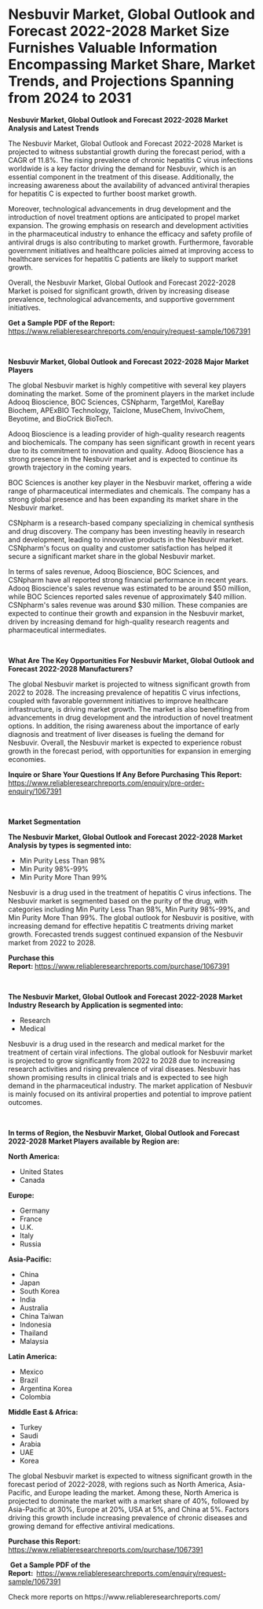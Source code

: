 <p><h1>Nesbuvir Market, Global Outlook and Forecast 2022-2028 Market Size Furnishes Valuable Information Encompassing Market Share, Market Trends, and Projections Spanning from 2024 to 2031</h1></p><p><strong>Nesbuvir Market, Global Outlook and Forecast 2022-2028 Market Analysis and Latest Trends</strong></p>
<p><p>The Nesbuvir Market, Global Outlook and Forecast 2022-2028 Market is projected to witness substantial growth during the forecast period, with a CAGR of 11.8%. The rising prevalence of chronic hepatitis C virus infections worldwide is a key factor driving the demand for Nesbuvir, which is an essential component in the treatment of this disease. Additionally, the increasing awareness about the availability of advanced antiviral therapies for hepatitis C is expected to further boost market growth.</p><p>Moreover, technological advancements in drug development and the introduction of novel treatment options are anticipated to propel market expansion. The growing emphasis on research and development activities in the pharmaceutical industry to enhance the efficacy and safety profile of antiviral drugs is also contributing to market growth. Furthermore, favorable government initiatives and healthcare policies aimed at improving access to healthcare services for hepatitis C patients are likely to support market growth.</p><p>Overall, the Nesbuvir Market, Global Outlook and Forecast 2022-2028 Market is poised for significant growth, driven by increasing disease prevalence, technological advancements, and supportive government initiatives.</p></p>
<p><strong>Get a Sample PDF of the Report:&nbsp;</strong> <a href="https://www.reliableresearchreports.com/enquiry/request-sample/1067391">https://www.reliableresearchreports.com/enquiry/request-sample/1067391</a></p>
<p>&nbsp;</p>
<p><strong>Nesbuvir Market, Global Outlook and Forecast 2022-2028 Major Market Players</strong></p>
<p><p>The global Nesbuvir market is highly competitive with several key players dominating the market. Some of the prominent players in the market include Adooq Bioscience, BOC Sciences, CSNpharm, TargetMol, KareBay Biochem, APExBIO Technology, Taiclone, MuseChem, InvivoChem, Beyotime, and BioCrick BioTech.</p><p>Adooq Bioscience is a leading provider of high-quality research reagents and biochemicals. The company has seen significant growth in recent years due to its commitment to innovation and quality. Adooq Bioscience has a strong presence in the Nesbuvir market and is expected to continue its growth trajectory in the coming years.</p><p>BOC Sciences is another key player in the Nesbuvir market, offering a wide range of pharmaceutical intermediates and chemicals. The company has a strong global presence and has been expanding its market share in the Nesbuvir market.</p><p>CSNpharm is a research-based company specializing in chemical synthesis and drug discovery. The company has been investing heavily in research and development, leading to innovative products in the Nesbuvir market. CSNpharm's focus on quality and customer satisfaction has helped it secure a significant market share in the global Nesbuvir market.</p><p>In terms of sales revenue, Adooq Bioscience, BOC Sciences, and CSNpharm have all reported strong financial performance in recent years. Adooq Bioscience's sales revenue was estimated to be around $50 million, while BOC Sciences reported sales revenue of approximately $40 million. CSNpharm's sales revenue was around $30 million. These companies are expected to continue their growth and expansion in the Nesbuvir market, driven by increasing demand for high-quality research reagents and pharmaceutical intermediates.</p></p>
<p>&nbsp;</p>
<p><strong>What Are The Key Opportunities For Nesbuvir Market, Global Outlook and Forecast 2022-2028 Manufacturers?</strong></p>
<p><p>The global Nesbuvir market is projected to witness significant growth from 2022 to 2028. The increasing prevalence of hepatitis C virus infections, coupled with favorable government initiatives to improve healthcare infrastructure, is driving market growth. The market is also benefiting from advancements in drug development and the introduction of novel treatment options. In addition, the rising awareness about the importance of early diagnosis and treatment of liver diseases is fueling the demand for Nesbuvir. Overall, the Nesbuvir market is expected to experience robust growth in the forecast period, with opportunities for expansion in emerging economies.</p></p>
<p><strong>Inquire or Share Your Questions If Any Before Purchasing This Report:</strong> <a href="https://www.reliableresearchreports.com/enquiry/pre-order-enquiry/1067391">https://www.reliableresearchreports.com/enquiry/pre-order-enquiry/1067391</a></p>
<p>&nbsp;</p>
<p><strong>Market Segmentation</strong></p>
<p><strong>The Nesbuvir Market, Global Outlook and Forecast 2022-2028 Market Analysis by types is segmented into:</strong></p>
<p><ul><li>Min Purity Less Than 98%</li><li>Min Purity 98%-99%</li><li>Min Purity More Than 99%</li></ul></p>
<p><p>Nesbuvir is a drug used in the treatment of hepatitis C virus infections. The Nesbuvir market is segmented based on the purity of the drug, with categories including Min Purity Less Than 98%, Min Purity 98%-99%, and Min Purity More Than 99%. The global outlook for Nesbuvir is positive, with increasing demand for effective hepatitis C treatments driving market growth. Forecasted trends suggest continued expansion of the Nesbuvir market from 2022 to 2028.</p></p>
<p><strong>Purchase this Report:&nbsp;</strong><a href="https://www.reliableresearchreports.com/purchase/1067391">https://www.reliableresearchreports.com/purchase/1067391</a></p>
<p>&nbsp;</p>
<p><strong>The Nesbuvir Market, Global Outlook and Forecast 2022-2028 Market Industry Research by Application is segmented into:</strong></p>
<p><ul><li>Research</li><li>Medical</li></ul></p>
<p><p>Nesbuvir is a drug used in the research and medical market for the treatment of certain viral infections. The global outlook for Nesbuvir market is projected to grow significantly from 2022 to 2028 due to increasing research activities and rising prevalence of viral diseases. Nesbuvir has shown promising results in clinical trials and is expected to see high demand in the pharmaceutical industry. The market application of Nesbuvir is mainly focused on its antiviral properties and potential to improve patient outcomes.</p></p>
<p>&nbsp;</p>
<p><strong>In terms of Region, the Nesbuvir Market, Global Outlook and Forecast 2022-2028 Market Players available by Region are:</strong></p>
<p>
    <p> <strong> North America: </strong>
        <ul>
            <li>United States</li>
            <li>Canada</li>
        </ul>
        </p> 
    <p> <strong> Europe: </strong>
        <ul>
            <li>Germany</li>
            <li>France</li>
            <li>U.K.</li>
            <li>Italy</li>
            <li>Russia</li>
        </ul>
        </p> 
    <p> <strong> Asia-Pacific: </strong>
        <ul>
            <li>China</li>
            <li>Japan</li>
            <li>South Korea</li>
            <li>India</li>
            <li>Australia</li>
            <li>China Taiwan</li>
            <li>Indonesia</li>
            <li>Thailand</li>
            <li>Malaysia</li>
        </ul>
        </p> 
    <p> <strong> Latin America: </strong>
        <ul>
            <li>Mexico</li>
            <li>Brazil</li>
            <li>Argentina Korea</li>
            <li>Colombia</li>
        </ul>
        </p> 
    <p> <strong> Middle East & Africa: </strong>
        <ul>
            <li>Turkey</li>
            <li>Saudi</li>
            <li>Arabia</li>
            <li>UAE</li>
            <li>Korea</li>
        </ul>
    </p>
    </p>
<p><p>The global Nesbuvir market is expected to witness significant growth in the forecast period of 2022-2028, with regions such as North America, Asia-Pacific, and Europe leading the market. Among these, North America is projected to dominate the market with a market share of 40%, followed by Asia-Pacific at 30%, Europe at 20%, USA at 5%, and China at 5%. Factors driving this growth include increasing prevalence of chronic diseases and growing demand for effective antiviral medications.</p></p>
<p><strong>Purchase this Report: </strong><a href="https://www.reliableresearchreports.com/purchase/1067391">https://www.reliableresearchreports.com/purchase/1067391</a></p>
<p>&nbsp;<strong>Get a Sample PDF of the Report:&nbsp;&nbsp;</strong><a href="https://www.reliableresearchreports.com/enquiry/request-sample/1067391">https://www.reliableresearchreports.com/enquiry/request-sample/1067391</a></p>
<p><strong></strong></p>
<p>Check more reports on https://www.reliableresearchreports.com/</p>